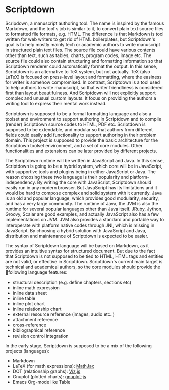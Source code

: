 Scriptdown
==========

Scripdown, a manuscript authoring tool. The name is inspired by the famous Markdown,
and the tool's job is similar to it, to convert plain text source files to formatted
file formats, e.g. HTML. The difference is that Markdown is tool written for web
writers to get rid of HTML boilerplates, but Scriptdown's goal is to help mostly
mainly tech or academic authors to write manuscript in structured plain text files.
The source file could have various contents other than text, such as tables, charts,
program codes, image etc. The source file could also contain structuring and
formatting  information so that Scriptdown renderer could automatically format the
output. In this sense, Scriptdown is an alternative to TeX system, but not actually.
TeX (also LaTeX) is focused on press-level layout and formatting, where the easiness
for writer is somehow compromised. In contrast, Scriptdown is a tool used to help
authors to write manuscript, so that writer friendliness is considered first than
layout beautifulness. And Scriptdown will not explicitly support complex and unusual
custom layouts. It focus on providing the authors a writing tool to express their
mental work instead.

Scriptdown is supposed to be a formal formatting language and also a toolset and
environment to support authoring in Scriptdown and to compile (render) Scriptdown
source codes to HTML, PDF etc. Scriptdown is supposed to be extendable, and modular
so that authors from different fields could easily add functionality to support
authoring in their problem domain. This project is supposed to provide the basic
architecture for the Scriptdown toolset environment, and a set of core modules.
Other functionalities and extensions can be later provided by different projects.

The Scriptdown runtime will be written in JavaScript and Java. In this sense,
Scriptdown is going to be a hybrid system, which core will be in JavaScript, with
supportive tools and plugins being in either JavaScript or Java. The reason
choosing these two language is their popularity and platform-independency. By
writing the core with JavaScript, Scriptdown should easily run in any modern
browser. But JavaScript has its limitations and it would be hard to compose complex
and solid system with it currently. Java is an old and popular language, which
provides good modularity, security, and has a very large community. The runtime of
Java, the JVM is also the runtime for several popular languages other than Java
itself. JRuby, Jython, Groovy, Scalar are good examples, and actually JavaScript
also has a few implementations on JVM. JVM also provides a standard and portable
way to interoperate with platform native codes through JNI, which is missing in
JavaScript. By choosing a hybrid solution with JavaScript and Java, distribution
and maintenance of Scriptdown is expected to be easier.

The syntax of Scriptdown language will be based on Markdown, as it provides an
intuitive syntax for structured document. But due to the fact that Scriptdown is
not supposed to be tied to HTML, HTML tags and entities are not valid, or
effective in Scriptdown. Scriptdown's current main target is technical and
academical authors, so the core modules should provide the following language
features:

- structural description (e.g. define chapters, sections etc)
- inline math expression
- inline data sheet
- inline table
- inline plot chart
- inline relationship chart
- external resource reference (images, audio etc..)
- attachment reference
- cross-reference
- bibliographical reference
- revision control integration

In the early stage, Scriptdown is supposed to be a mix of the following projects
(languages):

- Markdown
- LaTeX (for math expressions): [MathJax](http://www.mathjax.org/)
- DOT (relationship graphs): [Viz.js](https://github.com/mdaines/viz.js/)
- Gnuplot (plotted charts): [gnuplot-js](https://github.com/chhu/gnuplot-JS)
- Emacs Org-mode like Table
